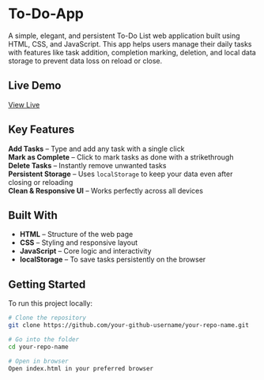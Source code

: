 # To-Do-App

A simple, elegant, and persistent To-Do List web application built using HTML, CSS, and JavaScript. This app helps users manage their daily tasks with features like task addition, completion marking, deletion, and local data storage to prevent data loss on reload or close.

##  Live Demo

[View Live](https://nanny04.github.io/To-Do-App/)

##  Key Features

 **Add Tasks** – Type and add any task with a single click  
 **Mark as Complete** – Click to mark tasks as done with a strikethrough  
 **Delete Tasks** – Instantly remove unwanted tasks  
 **Persistent Storage** – Uses `localStorage` to keep your data even after closing or reloading  
 **Clean & Responsive UI** – Works perfectly across all devices
 
##  Built With
- **HTML** – Structure of the web page
- **CSS** – Styling and responsive layout
- **JavaScript** – Core logic and interactivity
- **localStorage** – To save tasks persistently on the browser

##  Getting Started

To run this project locally:
```bash
# Clone the repository
git clone https://github.com/your-github-username/your-repo-name.git

# Go into the folder
cd your-repo-name

# Open in browser
Open index.html in your preferred browser
